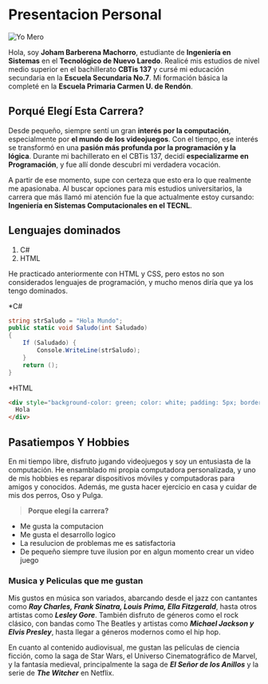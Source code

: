 # Presentacion Personal 

![Yo Mero](https://scontent-qro1-1.xx.fbcdn.net/v/t39.30808-6/332960227_139428042360733_1952197224262769206_n.jpg?_nc_cat=104&ccb=1-7&_nc_sid=6ee11a&_nc_eui2=AeErvWRuF_v4oa5XvJBKB-Q_yxzYfafMuKbLHNh9p8y4pvjfkiC-LVr5xXoKUxJV8c3nAC9B1rtaEcAAyGx8oQI2&_nc_ohc=pjpeFcJGdCoQ7kNvgFXSKgu&_nc_ht=scontent-qro1-1.xx&oh=00_AYCqM4l58ytHEnaD5Cs0ZI3UL91kYi4ViX_tp02cUHiT8w&oe=66DD081E)

Hola, soy **Joham Barberena Machorro**, estudiante de **Ingeniería en Sistemas** en el **Tecnológico de Nuevo Laredo**. Realicé mis estudios de nivel medio superior en el bachillerato **CBTis 137** y cursé mi educación secundaria en la **Escuela Secundaria No.7**. Mi formación básica la completé en la **Escuela Primaria Carmen U. de Rendón**.

## Porqué Elegí Esta Carrera?

Desde pequeño, siempre sentí un gran **interés por la computación**, especialmente por **el mundo de los videojuegos**. Con el tiempo, ese interés se transformó en una **pasión más profunda por la programación y la lógica**. Durante mi bachillerato en el CBTis 137, decidí **especializarme en Programación**, y fue allí donde descubrí mi verdadera vocación.  

A partir de ese momento, supe con certeza que esto era lo que realmente me apasionaba. Al buscar opciones para mis estudios universitarios, la carrera que más llamó mi atención fue la que actualmente estoy cursando: **Ingeniería en Sistemas Computacionales en el TECNL**.

## **Lenguajes dominados**
   1. C#
   2. HTML

He practicado anteriormente con HTML y CSS, pero estos no son considerados lenguajes de programación, y mucho menos diría que ya los tengo dominados. 

*C#
``` C#
string strSaludo = "Hola Mundo";
public static void Saludo(int Saludado)
{
    If (Saludado) {
        Console.WriteLine(strSaludo);
    }
    return ();
}

```
*HTML
```html
<div style="background-color: green; color: white; padding: 5px; border-radius: 10px; width: fit-content;">
  Hola
</div>
```

## Pasatiempos Y Hobbies

En mi tiempo libre, disfruto jugando videojuegos y soy un entusiasta de la computación. He ensamblado mi propia computadora personalizada, y uno de mis hobbies es reparar dispositivos móviles y computadoras para amigos y conocidos. Además, me gusta hacer ejercicio en casa y cuidar de mis dos perros, Oso y Pulga.

>**Porque elegí la carrera?**

* Me gusta la computacion
* Me gusta el desarrollo logico
* La resulucion de problemas me es satisfactoria
* De pequeño siempre tuve ilusion por en algun momento crear un video juego

### Musica y Peliculas que me gustan

Mis gustos en música son variados, abarcando desde el jazz con cantantes como ***Ray Charles, Frank Sinatra, Louis Prima, Ella Fitzgerald***, hasta otros artistas como ***Lesley Gore***. También disfruto de géneros como el rock clásico, con bandas como The Beatles y artistas como ***Michael Jackson y Elvis Presley***, hasta llegar a géneros modernos como el hip hop.

En cuanto al contenido audiovisual, me gustan las películas de ciencia ficción, como la saga de Star Wars, el Universo Cinematográfico de Marvel, y la fantasía medieval, principalmente la saga de ***El Señor de los Anillos*** y la serie de ***The Witcher*** en Netflix.
